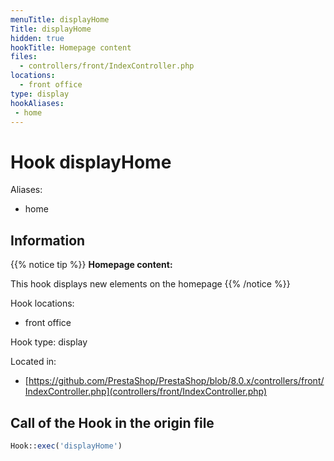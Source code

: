 ```yaml
---
menuTitle: displayHome
Title: displayHome
hidden: true
hookTitle: Homepage content
files:
  - controllers/front/IndexController.php
locations:
  - front office
type: display
hookAliases:
 - home
---
```


# Hook displayHome

Aliases: 
 - home



## Information

{{% notice tip %}}
**Homepage content:** 

This hook displays new elements on the homepage
{{% /notice %}}

Hook locations: 
  - front office

Hook type: display

Located in: 
  - [https://github.com/PrestaShop/PrestaShop/blob/8.0.x/controllers/front/IndexController.php](controllers/front/IndexController.php)

## Call of the Hook in the origin file

```php
Hook::exec('displayHome')
```
